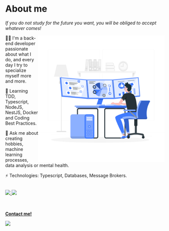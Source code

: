 # About me

*If you do not study for the future you want, you will be obliged to accept whatever comes!*
<br>

<img src="./images/hero.svg" align="right" width="400" height="400" />

👨‍💻 I'm a back-end developer passionate about what I do, and every day I try to specialize myself more and more.

🌱 Learning TDD, Typescript, NodeJS, NestJS, Docker and Coding Best Practices. 

💬 Ask me about creating hobbies, machine learning processes, data analysis or mental health.

⚡ Technologies: Typescript, Databases, Message Brokers.

<br/>

<div>
    <a href="https://github.com/pedrovitorrs">
    <img height="170em" src="https://github-readme-stats.vercel.app/api?username=pedrovitorrs&show_icons=true&theme=tokyonight&include_all_commits=true&count_private=true"/>
    <img height="170em" src="https://github-readme-stats.vercel.app/api/top-langs/?username=pedrovitorrs&layout=compact&langs_count=16&theme=tokyonight">
</div>

<br/><br/>
<strong>Contact me!</strong>
<p align="left">
  <a href="https://www.linkedin.com/in/pedro-vitor-09663919a" target="_blank" alt="LinkedIn"><img src="https://img.shields.io/badge/-LinkedIn-blue style=flat-square&logo=Linkedin&logoColor=white&link=https://www.linkedin.com/in/pedro-vitor-09663919a"></a>   
  </p>
</p>

</p>
